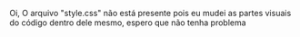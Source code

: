 Oi, O arquivo "style.css" não está presente pois eu mudei as partes visuais do código dentro dele mesmo, espero que não tenha problema
